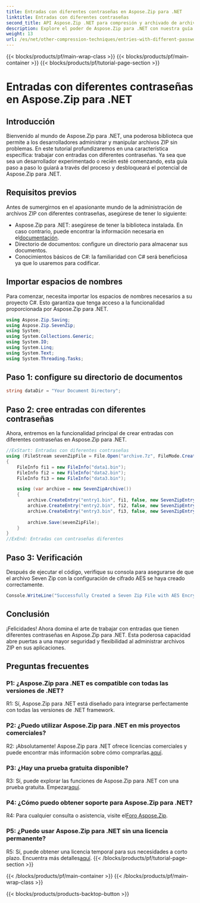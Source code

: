 ```yaml
---
title: Entradas con diferentes contraseñas en Aspose.Zip para .NET
linktitle: Entradas con diferentes contraseñas
second_title: API Aspose.Zip .NET para compresión y archivado de archivos
description: Explore el poder de Aspose.Zip para .NET con nuestra guía paso a paso sobre cómo administrar archivos ZIP con diferentes contraseñas. Mejore la seguridad y la flexibilidad en sus aplicaciones.
weight: 13
url: /es/net/other-compression-techniques/entries-with-different-passwords/
---
```


{{< blocks/products/pf/main-wrap-class >}}
{{< blocks/products/pf/main-container >}}
{{< blocks/products/pf/tutorial-page-section >}}

# Entradas con diferentes contraseñas en Aspose.Zip para .NET

## Introducción

Bienvenido al mundo de Aspose.Zip para .NET, una poderosa biblioteca que permite a los desarrolladores administrar y manipular archivos ZIP sin problemas. En este tutorial profundizaremos en una característica específica: trabajar con entradas con diferentes contraseñas. Ya sea que sea un desarrollador experimentado o recién esté comenzando, esta guía paso a paso lo guiará a través del proceso y desbloqueará el potencial de Aspose.Zip para .NET.

## Requisitos previos

Antes de sumergirnos en el apasionante mundo de la administración de archivos ZIP con diferentes contraseñas, asegúrese de tener lo siguiente:

-  Aspose.Zip para .NET: asegúrese de tener la biblioteca instalada. En caso contrario, puede encontrar la información necesaria en el[documentación](https://reference.aspose.com/zip/net/).
- Directorio de documentos: configure un directorio para almacenar sus documentos.
- Conocimientos básicos de C#: la familiaridad con C# será beneficiosa ya que lo usaremos para codificar.

## Importar espacios de nombres

Para comenzar, necesita importar los espacios de nombres necesarios a su proyecto C#. Esto garantiza que tenga acceso a la funcionalidad proporcionada por Aspose.Zip para .NET.

```csharp
using Aspose.Zip.Saving;
using Aspose.Zip.SevenZip;
using System;
using System.Collections.Generic;
using System.IO;
using System.Linq;
using System.Text;
using System.Threading.Tasks;
```

## Paso 1: configure su directorio de documentos

```csharp
string dataDir = "Your Document Directory";
```

## Paso 2: cree entradas con diferentes contraseñas

Ahora, entremos en la funcionalidad principal de crear entradas con diferentes contraseñas en Aspose.Zip para .NET.

```csharp
//ExStart: Entradas con diferentes contraseñas
using (FileStream sevenZipFile = File.Open("archive.7z", FileMode.Create))
{
    FileInfo fi1 = new FileInfo("data1.bin");
    FileInfo fi2 = new FileInfo("data2.bin");
    FileInfo fi3 = new FileInfo("data3.bin");

    using (var archive = new SevenZipArchive())
    {
        archive.CreateEntry("entry1.bin", fi1, false, new SevenZipEntrySettings(new SevenZipStoreCompressionSettings(), new SevenZipAESEncryptionSettings("test1")));
        archive.CreateEntry("entry2.bin", fi2, false, new SevenZipEntrySettings(new SevenZipStoreCompressionSettings(), new SevenZipAESEncryptionSettings("test2")));
        archive.CreateEntry("entry3.bin", fi3, false, new SevenZipEntrySettings(new SevenZipStoreCompressionSettings(), new SevenZipAESEncryptionSettings("test3")));
        
        archive.Save(sevenZipFile);
    }
}
//ExEnd: Entradas con contraseñas diferentes
```

## Paso 3: Verificación

Después de ejecutar el código, verifique su consola para asegurarse de que el archivo Seven Zip con la configuración de cifrado AES se haya creado correctamente.

```csharp
Console.WriteLine("Successfully Created a Seven Zip File with AES Encryption Settings");
```

## Conclusión

¡Felicidades! Ahora domina el arte de trabajar con entradas que tienen diferentes contraseñas en Aspose.Zip para .NET. Esta poderosa capacidad abre puertas a una mayor seguridad y flexibilidad al administrar archivos ZIP en sus aplicaciones.

## Preguntas frecuentes

### P1: ¿Aspose.Zip para .NET es compatible con todas las versiones de .NET?

R1: Sí, Aspose.Zip para .NET está diseñado para integrarse perfectamente con todas las versiones de .NET framework.

### P2: ¿Puedo utilizar Aspose.Zip para .NET en mis proyectos comerciales?

R2: ¡Absolutamente! Aspose.Zip para .NET ofrece licencias comerciales y puede encontrar más información sobre cómo comprarlas.[aquí](https://purchase.aspose.com/buy).

### P3: ¿Hay una prueba gratuita disponible?

 R3: Sí, puede explorar las funciones de Aspose.Zip para .NET con una prueba gratuita. Empezar[aquí](https://releases.aspose.com/).

### P4: ¿Cómo puedo obtener soporte para Aspose.Zip para .NET?

 R4: Para cualquier consulta o asistencia, visite el[Foro Aspose.Zip](https://forum.aspose.com/c/zip/37).

### P5: ¿Puedo usar Aspose.Zip para .NET sin una licencia permanente?

 R5: Sí, puede obtener una licencia temporal para sus necesidades a corto plazo. Encuentra más detalles[aquí](https://purchase.aspose.com/temporary-license/).
{{< /blocks/products/pf/tutorial-page-section >}}

{{< /blocks/products/pf/main-container >}}
{{< /blocks/products/pf/main-wrap-class >}}

{{< blocks/products/products-backtop-button >}}
